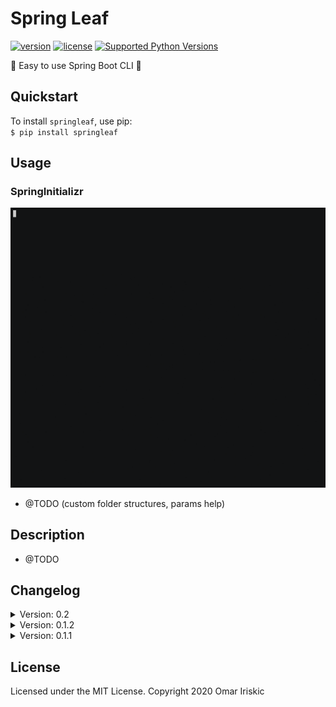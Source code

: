 # Spring Leaf

[![version](https://img.shields.io/pypi/v/springleaf.svg)](https://pypi.org/project/springleaf/)
[![license](https://img.shields.io/pypi/l/springleaf.svg)](https://pypi.org/project/springleaf/)
[![Supported Python Versions](https://img.shields.io/pypi/pyversions/springleaf.svg)](https://pypi.python.org/pypi/springleaf)

🍃 Easy to use Spring Boot CLI 🍃

## Quickstart

To install `springleaf`, use pip: <br>
`$ pip install springleaf`

## Usage

### SpringInitializr

![spring-initializr-example-gif](docs/images/spring_initializr.gif)

- @TODO (custom folder structures, params help)

## Description

- @TODO

## Changelog

<details><summary>Version: 0.2</summary>
    Feature release: <br>
        <ul>
            <li>Added SpringInitializr</li>
        </ul>

</details>
<details><summary>Version: 0.1.2</summary>
    Windows: <br>
        <ul>
        <li>Moved from PyInquirer(not in development) to <a href="https://github.com/tmbo/questionary/">questionary</a> , error was still appearing in CommandPrompt</li>
        <li>Founded out that everything works in Cmder when started in bash </li>
        <li>Should be tested more on Windows</li>
        <li>changed prompt_toolkit version to 3.0.2</li>
        </ul>
</details>
<details><summary>Version: 0.1.1</summary>
    Windows: <br>
        <ul>
            <li>Error in CommandPrompt with prompt_toolkit (Exception: NoConsoleScreenBufferError), tried with version <=2.0, <br>
                error was still appearing</li>
        </ul>

</details>

## License

Licensed under the MIT License. Copyright 2020 Omar Iriskic
